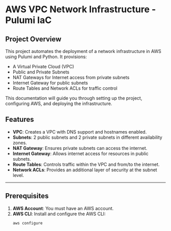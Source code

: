 # AWS VPC Network Infrastructure - Pulumi IaC

## Project Overview

This project automates the deployment of a network infrastructure in AWS using Pulumi and Python. It provisions:
- A Virtual Private Cloud (VPC)
- Public and Private Subnets
- NAT Gateways for Internet access from private subnets
- Internet Gateway for public subnets
- Route Tables and Network ACLs for traffic control

This documentation will guide you through setting up the project, configuring AWS, and deploying the infrastructure.

## Features

- **VPC**: Creates a VPC with DNS support and hostnames enabled.
- **Subnets**: 2 public subnets and 2 private subnets in different availability zones.
- **NAT Gateway**: Ensures private subnets can access the internet.
- **Internet Gateway**: Allows internet access for resources in public subnets.
- **Route Tables**: Controls traffic within the VPC and from/to the internet.
- **Network ACLs**: Provides an additional layer of security at the subnet level.

---

## Prerequisites

1. **AWS Account**: You must have an AWS account.
2. **AWS CLI**: Install and configure the AWS CLI:
   ```bash
   aws configure
